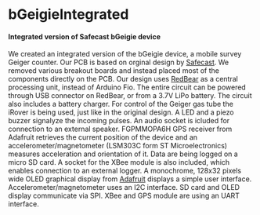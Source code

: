 # bGeigieIntegrated
#### Integrated version of Safecast bGeigie device

We created an integrated version of the bGeigie device, a mobile survey Geiger counter. Our PCB is based on orginal design by [Safecast](https://github.com/Safecast/bGeigieNanoKit). We removed various breakout boards and instead placed most of the components directly on the PCB. Our design uses [RedBear](https://github.com/redbear/Duo) as a central processing unit, instead of Arduino Fio. The entire circuit can be powered through USB connector on RedBear, or from a 3.7V LiPo battery. The circuit also includes a battery charger. For control of the Geiger gas tube the iRover is being used, just like in the original design. A LED and a piezo buzzer signalyze the incoming pulses. An audio socket is icluded for connection to an external speaker. FGPMMOPA6H GPS receiver from Adafruit retrieves the current position of the device and an accelerometer/magnetometer (LSM303C form ST Microelectronics) measures acceleration and orientation of it. Data are being logged on a micro SD card. A socket for the XBee module is also included, which enables connection to an external logger. A monochrome, 128x32 pixels wide OLED graphical display from [Adafruit](https://www.adafruit.com/product/938) displays a simple user interface. Accelerometer/magnetometer uses an I2C interface. SD card and OLED display communicate via SPI. XBee and GPS module are using an UART interface.
